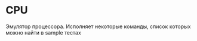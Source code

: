 # CPU

Эмулятор процессора. Исполняет некоторые команды, список которых можно найти в sample тестах
